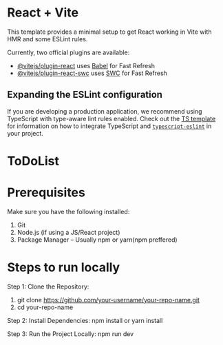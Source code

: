 # React + Vite

This template provides a minimal setup to get React working in Vite with HMR and some ESLint rules.

Currently, two official plugins are available:

- [@vitejs/plugin-react](https://github.com/vitejs/vite-plugin-react/blob/main/packages/plugin-react) uses [Babel](https://babeljs.io/) for Fast Refresh
- [@vitejs/plugin-react-swc](https://github.com/vitejs/vite-plugin-react/blob/main/packages/plugin-react-swc) uses [SWC](https://swc.rs/) for Fast Refresh

## Expanding the ESLint configuration

If you are developing a production application, we recommend using TypeScript with type-aware lint rules enabled. Check out the [TS template](https://github.com/vitejs/vite/tree/main/packages/create-vite/template-react-ts) for information on how to integrate TypeScript and [`typescript-eslint`](https://typescript-eslint.io) in your project.
# ToDoList
# Prerequisites
Make sure you have the following installed:

1. Git
2. Node.js (if using a JS/React project) 
3. Package Manager – Usually npm or yarn(npm preffered)

# Steps to run locally

Step 1: Clone the Repository:
1. git clone https://github.com/your-username/your-repo-name.git
2. cd your-repo-name

Step 2: Install Dependencies:
npm install
or
yarn install

Step 3: Run the Project Locally:
npm run dev
